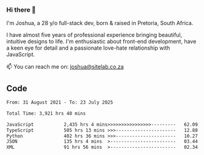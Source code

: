### Hi there 👋

I'm Joshua, a 28 y/o full-stack dev, born & raised in Pretoria, South Africa. 

I have almost five years of professional experience bringing beautiful, intuitive designs to life. I'm enthusiastic about front-end development, have a keen eye for detail and a passionate love-hate relationship with JavaScript.

📫 You can reach me on: joshua@sitelab.co.za

## **Code**

<!--START_SECTION:waka-->

```txt
From: 31 August 2021 - To: 23 July 2025

Total Time: 3,921 hrs 40 mins

JavaScript           2,435 hrs 4 mins>>>>>>>>>>>>>>>>---------   62.09 %
TypeScript           505 hrs 13 mins >>>----------------------   12.88 %
Python               402 hrs 36 mins >>>----------------------   10.27 %
JSON                 135 hrs 4 mins  >------------------------   03.44 %
XML                  91 hrs 56 mins  >------------------------   02.34 %
```

<!--END_SECTION:waka-->
